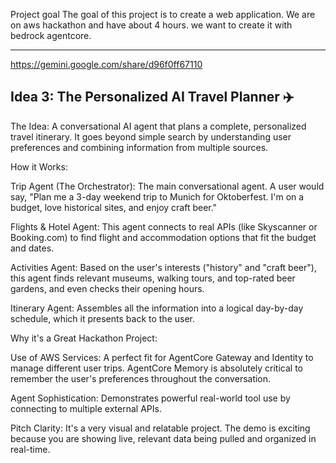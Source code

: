 Project goal
The goal of this project is to create a web application.
We are on aws hackathon and have about 4 hours. 
we want to create it with bedrock agentcore.

---
https://gemini.google.com/share/d96f0ff67110 

## Idea 3: The Personalized AI Travel Planner ✈️
The Idea: A conversational AI agent that plans a complete, personalized travel itinerary. It goes beyond simple search by understanding user preferences and combining information from multiple sources.

How it Works:

Trip Agent (The Orchestrator): The main conversational agent. A user would say, "Plan me a 3-day weekend trip to Munich for Oktoberfest. I'm on a budget, love historical sites, and enjoy craft beer."

Flights & Hotel Agent: This agent connects to real APIs (like Skyscanner or Booking.com) to find flight and accommodation options that fit the budget and dates.

Activities Agent: Based on the user's interests ("history" and "craft beer"), this agent finds relevant museums, walking tours, and top-rated beer gardens, and even checks their opening hours.

Itinerary Agent: Assembles all the information into a logical day-by-day schedule, which it presents back to the user.

Why it's a Great Hackathon Project:

Use of AWS Services: A perfect fit for AgentCore Gateway and Identity to manage different user trips. AgentCore Memory is absolutely critical to remember the user's preferences throughout the conversation.

Agent Sophistication: Demonstrates powerful real-world tool use by connecting to multiple external APIs.

Pitch Clarity: It's a very visual and relatable project. The demo is exciting because you are showing live, relevant data being pulled and organized in real-time.



